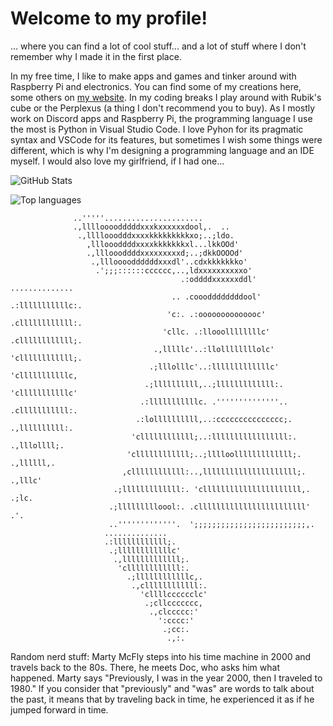 # Welcome to my profile!

... where you can find a lot of cool stuff... and a lot of stuff where I don't remember why I made it in the first place.

In my free time, I like to make apps and games and tinker around with Raspberry Pi and electronics. You can find some of my creations here, some others on [my website](https://iqnite.github.io/). In my coding breaks I play around with Rubik's cube or the Perplexus (a thing I don't recommend you to buy). As I mostly work on Discord apps and Raspberry Pi, the programming language I use the most is Python in Visual Studio Code. I love Pyhon for its pragmatic syntax and VSCode for its features, but sometimes I wish some things were different, which is why I'm designing a programming language and an IDE myself. I would also love my girlfriend, if I had one...

![GitHub Stats](https://github-readme-stats.vercel.app/api?username=iqnite&theme=transparent&count_private=true&show_icons=true&border-radius=10&rank_icon=github&locale=en&cache_seconds=3600)

![Top languages](https://github-readme-stats.vercel.app/api/top-langs?username=iqnite&theme=transparent&layout=donut&langs_count=5&border_radius=10&show_icons=true&locale=en&cache_seconds=3600)

                  ..'''''......................                                                     
                  .,lllloooodddddxxxkxxxxxxdool,.  ..                                               
                   .,llllooodddxxxxkkkkkkkkkxo;..;ldo.                                              
                     ,llloooddddxxxxkkkkkkkxl...lkkOOd'                                             
                     .,llloooddddxxxxxxxxxd;..;dkkOOOOd'                                            
                      .,lllooooddddddxxxdl'..cdxkkkkkkko'                                           
                       .';;;::::::cccccc,..,ldxxxxxxxxxxo'                                          
                                          .:oddddxxxxxxddl'                ..............           
                                        .. .coooddddddddool'              .:lllllllllllc:.          
                                       'c:. .:oooooooooooooc'            .cllllllllllll:.           
                                      'cllc. .:llooollllllllc'          .cllllllllllll;.            
                                    .,lllllc'..:llollllllllolc'        'cllllllllllll;.             
                                   .;lllolllc'..:lllllllllllllc'      'clllllllllllc,               
                                  .;llllllllll,..;lllllllllllll:.    'clllllllllllc'                
                                 .:lllllllllllc. .''''''''''''''..  .clllllllllll:.                 
                                .:lollllllllll,..:ccccccccccccccc;. .,llllllllll:.                  
                               'cllllllllllll;..:lllllllllllllllll:. .,lllollll;.                   
                              'cllllllllllll;..;lllloolllllllllllll;. .,llllll,.                    
                             ,cllllllllllll:..,lllllllllllllllllllll;. .,lllc'                      
                           .;lllllllllllll:. 'cllllllllllllllllllllll,. .;lc.                       
                          .;llllllllloool:. .cllllllllllllllllllllllll'  .'.                        
                          ..'''''''''''''.  ';;;;;;;;;;;;;;;;;;;;;;;;;,.                            
                         ..............                                                             
                         .:llllllllllll;.                                                           
                          .;llllllllllllc'                                                          
                           .,lllllllllllll;.                                                        
                            'cllllllllllll:.                                                        
                              .;llllllllllllc,.                                                     
                               .,cllllllllllll:.                                                    
                                 'cllllcccccclc'                                                    
                                  .;cllccccccc,                                                     
                                   .,clccccc:'                                                      
                                     ':cccc:'                                                       
                                      .;cc:.                                                        
                                       .,:.                                                         


<!---
iqnite/iqnite is a ✨ special ✨ repository because its `README.md` (this file) appears on your GitHub profile.
You can click the Preview link to take a look at your changes.
--->
Random nerd stuff: Marty McFly steps into his time machine in 2000 and travels back to the 80s. There, he meets Doc, who asks him what happened. Marty says "Previously, I was in the year 2000, then I traveled to 1980." If you consider that "previously" and "was" are words to talk about the past, it means that by traveling back in time, he experienced it as if he jumped forward in time.

